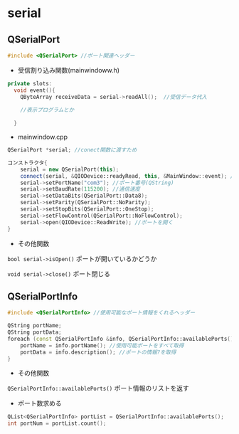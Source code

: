 # serial
## QSerialPort
```cpp
#include <QSerialPort> //ポート関連ヘッダー
```

- 受信割り込み関数(mainwindoww.h)
```cpp
private slots:
  void event(){
    QByteArray receiveData = serial->readAll();  //受信データ代入
    
    //表示プログラムとか
    
  }
```

- mainwindow.cpp
```cpp
QSerialPort *serial; //conect関数に渡すため

コンストラクタ{
    serial = new QSerialPort(this);
    connect(serial, &QIODevice::readyRead, this, &MainWindow::event); //関数設定
    serial->setPortName("com3"); //ポート番号(QString)
    serial->setBaudRate(115200); //通信速度
    serial->setDataBits(QSerialPort::Data8);
    serial->setParity(QSerialPort::NoParity);
    serial->setStopBits(QSerialPort::OneStop);
    serial->setFlowControl(QSerialPort::NoFlowControl);
    serial->open(QIODevice::ReadWrite); //ポートを開く
}
```
- その他関数

`bool serial->isOpen()` ポートが開いているかどうか

`void serial->close()` ポート閉じる


## QSerialPortInfo
```cpp
#include <QSerialPortInfo> //使用可能なポート情報をくれるヘッダー
```

```cpp
QString portName;
QString portData;
foreach (const QSerialPortInfo &info, QSerialPortInfo::availablePorts()){
    portName = info.portName(); //使用可能ポートをすべて取得
    portData = info.description(); //ポートの情報?を取得
}
```
- その他関数

`QSerialPortInfo::availablePorts()` ポート情報のリストを返す

- ポート数求める
```cpp
QList<QSerialPortInfo> portList = QSerialPortInfo::availablePorts();
int portNum = portList.count();
```
